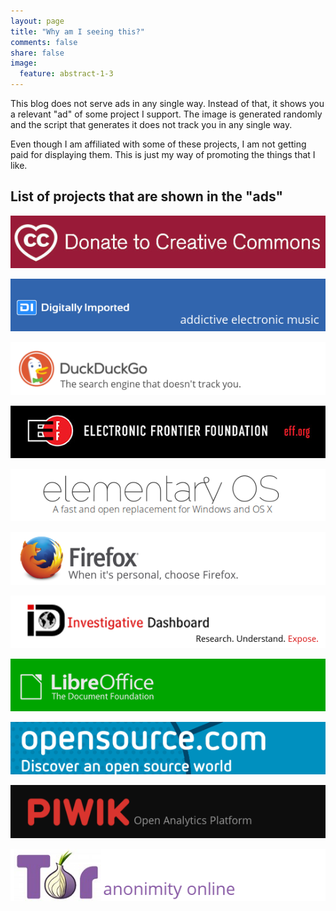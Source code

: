 ```yaml
---
layout: page
title: "Why am I seeing this?"
comments: false
share: false
image:
  feature: abstract-1-3
---
```


This blog does not serve ads in any single way. Instead of that, it shows you a relevant "ad" of some project I support. The image is generated randomly and the script that generates it does not track you in any single way.

Even though I am affiliated with some of these projects, I am not getting paid for displaying them. This is just my way of promoting the things that I like.

## List of projects that are shown in the "ads"

[![creative commons](../images/relevant/creative_commons.png)](https://donate.creativecommons.org/)

[![digitally_imported](../images/relevant/digitally_imported.png)](http://www.di.fm/)

[![duckduckgo](../images/relevant/duckduckgo.png)](https://duckduckgo.com/about)

[![eff](../images/relevant/eff.png)](https://www.eff.org/)

[![elementary_os](../images/relevant/elementary_os.png)](https://elementary.io/)

[![firefox](../images/relevant/firefox.png)](https://www.mozilla.org/en-US/firefox/new/)

[![investigative_dashboard](../images/relevant/investigative_dashboard.png)](https://investigativedashboard.org/)

[![libreoffice](../images/relevant/libreoffice.png)](https://www.libreoffice.org/)

[![opensource.com](../images/relevant/opensource.png)](https://opensource.com/)

[![piwik](../images/relevant/piwik.png)](https://piwik.org/)

[![tor_project](../images/relevant/tor_project.png)](https://www.torproject.org/)
